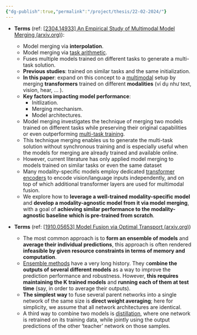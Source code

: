 ```yaml
---
{"dg-publish":true,"permalink":"/project/thesis/22-02-2024/"}
---
```



- **Terms** (ref: [[2304.14933] An Empirical Study of Multimodal Model Merging (arxiv.org)](https://arxiv.org/abs/2304.14933)):
	- Model merging via **interpolation**.
	- Model merging via [task arithmetic](https://arxiv.org/abs/2212.04089).
	- Fuses multiple models trained on different tasks to generate a multi-task solution.
	- **Previous studies**: trained on similar tasks and the same initialization.
	- **In this paper**: expand on this concept to a [multimodal](https://www.v7labs.com/blog/multimodal-deep-learning-guide) setup by merging **transformers** trained on different **modalities** (ví dụ như text, vision, hear, ... ).
	- **Key factors impacting model performance**:
		- Initlization.
		- Merging mechanism.
		- Model architectures.
	- Model merging investigates the technique of merging two models trained on different tasks while preserving their original capabilities or even outperforming [multi-task training](https://arxiv.org/pdf/2009.09796.pdf).
	- This technique merging enables us to generate the multi-task solution without synchronous training and is especially useful when the models for merging are already trained and available online.
	- However, current literature has only applied model merging to models trained on similar tasks or even the same dataset
	- Many modality-specific models employ dedicated [transformer encoders](https://machinelearningmastery.com/the-transformer-model/) to encode vision/language inputs independently, and on top of which additional transformer layers are used for multimodal fusion.
	- We explore how to **leverage a well-trained modality-specific model** and **develop a modality-agnostic model from it via model merging**, with a goal of **achieving similar performance to the modality-agnostic baseline which is pre-trained from scratch**.

- **Terms** (ref: [[1910.05653] Model Fusion via Optimal Transport (arxiv.org)](https://arxiv.org/abs/1910.05653))
	- The most common approach is to **form an ensemble of models** and **average their individual predictions**, this approach is often rendered **infeasible by given resource constraints in terms of memory and computation**.
	- [Ensemble methods](https://machinelearningmastery.com/tour-of-ensemble-learning-algorithms/) have a very long history. They c**ombine the outputs of several different models** as a way to improve the prediction performance and robustness. However, **this requires maintaining the K trained models** and **running each of them at test time** (say, in order to average their outputs). 
	- **The simplest way** to fuse several parent networks into a single network of the same size is **direct weight averaging**; here for simplicity, we assume that all network architectures are identical.
	- A third way to combine two models is [distillation](https://arxiv.org/pdf/2106.02834.pdf), where one network is retrained on its training data, while jointly using the output predictions of the other ‘teacher’ network on those samples.